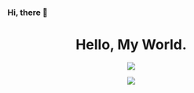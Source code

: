 ### Hi, there 👋

<div align="center">
  <h1>Hello, My World.</h1>
  
   <img src="https://img.shields.io/badge/C%2B%2B-00599C?style=flat&logo=C%2B%2B&logoColor=white"></img>
   
  ![](https://github-readme-stats.vercel.app/api/top-langs/?username=pmh-only&theme=nord&layout=compact)
</div>

<!--
**wHoIsDReAmer/wHoIsDReAmer** is a ✨ _special_ ✨ repository because its `README.md` (this file) appears on your GitHub profile.

Here are some ideas to get you started:

- 🔭 I’m currently working on ...
- 🌱 I’m currently learning ...
- 👯 I’m looking to collaborate on ...
- 🤔 I’m looking for help with ...
- 💬 Ask me about ...
- 📫 How to reach me: ...
- 😄 Pronouns: ...
- ⚡ Fun fact: ...
-->
